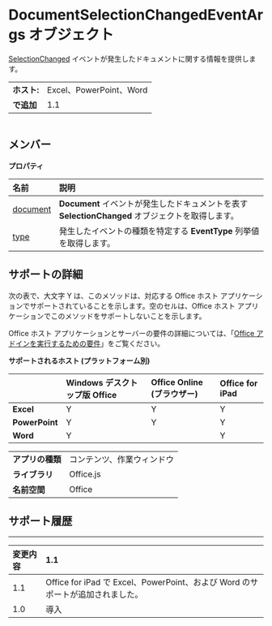 
# DocumentSelectionChangedEventArgs オブジェクト
[SelectionChanged](../../reference/shared/document.selectionchanged.event.md) イベントが発生したドキュメントに関する情報を提供します。

|||
|:-----|:-----|
|**ホスト:**|Excel、PowerPoint、Word|
|**で追加**|1.1|

```

```


## メンバー


**プロパティ**


|**名前**|**説明**|
|:-----|:-----|
|[document](../../reference/shared/document.selectionchangedeventargs.document.md)|**Document** イベントが発生したドキュメントを表す **SelectionChanged** オブジェクトを取得します。|
|[type](../../reference/shared/document.selectionchangedeventargs.type.md)|発生したイベントの種類を特定する  **EventType** 列挙値を取得します。|

## サポートの詳細


次の表で、大文字 Y は、このメソッドは、対応する Office ホスト アプリケーションでサポートされていることを示します。空のセルは、Office ホスト アプリケーションでこのメソッドをサポートしないことを示します。

Office ホスト アプリケーションとサーバーの要件の詳細については、「[Office アドインを実行するための要件](../../docs/overview/requirements-for-running-office-add-ins.md)」をご覧ください。


**サポートされるホスト (プラットフォーム別)**


||**Windows デスクトップ版 Office**|**Office Online (ブラウザー)**|**Office for iPad**|
|:-----|:-----|:-----|:-----|
|**Excel**|Y|Y|Y|
|**PowerPoint**|Y|Y|Y|
|**Word**|Y||Y|

|||
|:-----|:-----|
|**アプリの種類**|コンテンツ、作業ウィンドウ|
|**ライブラリ**|Office.js|
|**名前空間**|Office|

## サポート履歴



****


|**変更内容**|**1.1**|
|:-----|:-----|
|1.1|Office for iPad で Excel、PowerPoint、および Word のサポートが追加されました。|
|1.0|導入|
